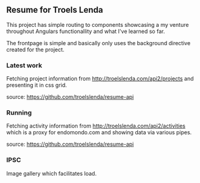 ## Resume for Troels Lenda

This project has simple routing to components showcasing a my venture throughout Angulars functionallity and what I've learned so far.

The frontpage is simple and basically only uses the background directive created for the project.

### Latest work

Fetching project information from http://troelslenda.com/api2/projects and presenting it in css grid.

source: https://github.com/troelslenda/resume-api

### Running

Fetching activity information from http://troelslenda.com/api2/activities which is a proxy for endomondo.com and showing data via various pipes.

source: https://github.com/troelslenda/resume-api

### IPSC

Image gallery which facilitates load.
